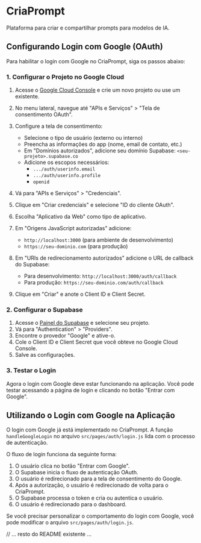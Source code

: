 # CriaPrompt

Plataforma para criar e compartilhar prompts para modelos de IA.

## Configurando Login com Google (OAuth)

Para habilitar o login com Google no CriaPrompt, siga os passos abaixo:

### 1. Configurar o Projeto no Google Cloud

1. Acesse o [Google Cloud Console](https://console.cloud.google.com/) e crie um novo projeto ou use um existente.
2. No menu lateral, navegue até "APIs e Serviços" > "Tela de consentimento OAuth".
3. Configure a tela de consentimento:
   - Selecione o tipo de usuário (externo ou interno)
   - Preencha as informações do app (nome, email de contato, etc.)
   - Em "Domínios autorizados", adicione seu domínio Supabase: `<seu-projeto>.supabase.co`
   - Adicione os escopos necessários:
     - `.../auth/userinfo.email`
     - `.../auth/userinfo.profile`
     - `openid`

4. Vá para "APIs e Serviços" > "Credenciais".
5. Clique em "Criar credenciais" e selecione "ID do cliente OAuth".
6. Escolha "Aplicativo da Web" como tipo de aplicativo.
7. Em "Origens JavaScript autorizadas" adicione:
   - `http://localhost:3000` (para ambiente de desenvolvimento)
   - `https://seu-dominio.com` (para produção)
   
8. Em "URIs de redirecionamento autorizados" adicione o URL de callback do Supabase:
   - Para desenvolvimento: `http://localhost:3000/auth/callback`
   - Para produção: `https://seu-dominio.com/auth/callback`
   
9. Clique em "Criar" e anote o Client ID e Client Secret.

### 2. Configurar o Supabase

1. Acesse o [Painel do Supabase](https://app.supabase.io) e selecione seu projeto.
2. Vá para "Authentication" > "Providers".
3. Encontre o provedor "Google" e ative-o.
4. Cole o Client ID e Client Secret que você obteve no Google Cloud Console.
5. Salve as configurações.

### 3. Testar o Login

Agora o login com Google deve estar funcionando na aplicação. Você pode testar acessando a página de login e clicando no botão "Entrar com Google".

## Utilizando o Login com Google na Aplicação

O login com Google já está implementado no CriaPrompt. A função `handleGoogleLogin` no arquivo `src/pages/auth/login.js` lida com o processo de autenticação.

O fluxo de login funciona da seguinte forma:

1. O usuário clica no botão "Entrar com Google".
2. O Supabase inicia o fluxo de autenticação OAuth.
3. O usuário é redirecionado para a tela de consentimento do Google.
4. Após a autorização, o usuário é redirecionado de volta para o CriaPrompt.
5. O Supabase processa o token e cria ou autentica o usuário.
6. O usuário é redirecionado para o dashboard.

Se você precisar personalizar o comportamento do login com Google, você pode modificar o arquivo `src/pages/auth/login.js`.

// ... resto do README existente ... 
